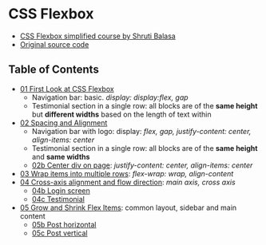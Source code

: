 # CSS Flexbox

- [CSS Flexbox simplified course by Shruti Balasa](https://laracasts.com/series/css-flexbox-simplified/)
- [Original source code](https://github.com/laracasts/css-flexbox-simplified)

## Table of Contents

- [01 First Look at CSS Flexbox](https://dragoncillos.github.io/CSS-Flexbox-Laracasts-Shruti-Balasa/01-first-look.html)
  - Navigation bar: basic. *display: display:flex, gap*
  - Testimonial section in a single row: all blocks are of the **same height** but **different widths** based on the length of text within
- [02 Spacing and Alignment](https://dragoncillos.github.io/CSS-Flexbox-Laracasts-Shruti-Balasa/02-spacing-and-alignment.html)
  - Navigation bar with logo: display: *flex, gap, justify-content: center, align-items: center*
  - Testimonial section in a single row: all blocks are of the **same height** and **same widths**
  - [02b Center div on page](https://dragoncillos.github.io/CSS-Flexbox-Laracasts-Shruti-Balasa/02b-center-div.html): *justify-content: center, align-items: center*
- [03 Wrap items into multiple rows](https://dragoncillos.github.io/CSS-Flexbox-Laracasts-Shruti-Balasa/03-wrap-items-multiple-rows.html): *flex-wrap: wrap, align-content*
- [04 Cross-axis alignment and flow direction](https://dragoncillos.github.io/CSS-Flexbox-Laracasts-Shruti-Balasa/04-cross-axis-alignment-and-flow-direction.html): *main axis, cross axis*
  - [04b Login screen](https://dragoncillos.github.io/CSS-Flexbox-Laracasts-Shruti-Balasa/04b-login-screen.html)
  - [04c Testimonial](https://dragoncillos.github.io/CSS-Flexbox-Laracasts-Shruti-Balasa/04c-testimonial.html)
- [05 Grow and Shrink Flex Items](https://dragoncillos.github.io/CSS-Flexbox-Laracasts-Shruti-Balasa/05-grow-and-shrink): common layout, sidebar and main content
  - [05b Post horizontal](https://dragoncillos.github.io/CSS-Flexbox-Laracasts-Shruti-Balasa/05b-post-horizontal.html)
  - [05c Post vertical](https://dragoncillos.github.io/CSS-Flexbox-Laracasts-Shruti-Balasa/05c-post-vertical.html)
